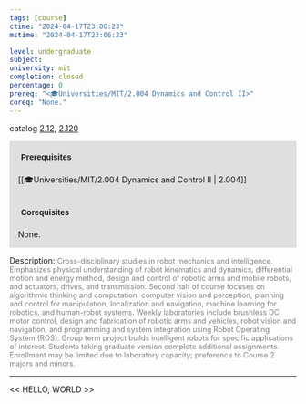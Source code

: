 ```yaml
---
tags: [course]
ctime: "2024-04-17T23:06:23"
mstime: "2024-04-17T23:06:23"

level: undergraduate
subject: 
university: mit
completion: closed
percentage: 0
prereq: "<🎓Universities/MIT/2.004 Dynamics and Control II>"
coreq: "None."
---
```


catalog [2.12](http://student.mit.edu/catalog/m2a.html#2.12), [2.120](http://student.mit.edu/catalog/m2a.html#2.120)

<span style="display: block; padding: 15px; background-color: rgb(100, 100, 100, 0.2);"><font id="m_prereq1856_0" style="display: block; font-family: Arial, sans-serif; font-weight: bold; padding: 5px">Prerequisites</font><br><span id="prereq1856_0">[[🎓Universities/MIT/2.004 Dynamics and Control II | 2.004]]</span></span>
<span style="display: block; padding: 15px; background-color: rgb(100, 100, 100, 0.2);"><font id="m_coreq1856_0" style="display: block; font-family: Arial, sans-serif; font-weight: bold; padding: 5px">Corequisites</font><br><span id="coreq1856_0">None.</span></span>

<font style="">Description:</font>
<font style="color: grey; font-size: 0.8rem;">Cross-disciplinary studies in robot mechanics and intelligence. Emphasizes physical understanding of robot kinematics and dynamics, differential motion and energy method, design and control of robotic arms and mobile robots, and actuators, drives, and transmission. Second half of course focuses on algorithmic thinking and computation, computer vision and perception, planning and control for manipulation, localization and navigation, machine learning for robotics, and human-robot systems. Weekly laboratories include brushless DC motor control, design and fabrication of robotic arms and vehicles, robot vision and navigation, and programming and system integration using Robot Operating System (ROS). Group term project builds intelligent robots for specific applications of interest. Students taking graduate version complete additional assignments. Enrollment may be limited due to laboratory capacity; preference to Course 2 majors and minors.</font>



---

<< HELLO, WORLD >>
